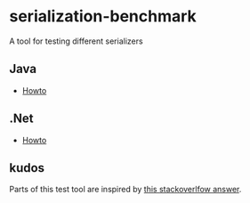 # serialization-benchmark
A tool for testing different serializers

## Java

- [Howto](java/)

## .Net

- [Howto](net/)

## kudos
Parts of this test tool are inspired by [this stackoverlfow answer](http://stackoverflow.com/a/7993031).